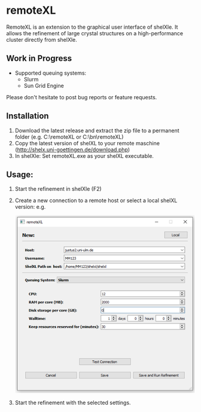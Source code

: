 # remoteXL
RemoteXL is an extension to the graphical user interface of shelXle. It allows the refinement of large crystal structures on a high-performance cluster directly from shelXle.   

## Work in Progress
- Supported queuing systems:
    - Slurm
    - Sun Grid Engine

Please don't hesitate to post bug reports or feature requests.

## Installation 
1. Download the latest release and extract the zip file to a permanent folder (e.g. C:\remoteXL or C:\bn\remoteXL)
2. Copy the latest version of shelXL to your remote maschine (http://shelx.uni-goettingen.de/download.php)
3. In shelXle: Set remoteXL.exe as your shelXL executable.

## Usage:
1. Start the refinement in shelXle (F2)
2. Create a new connection to a remote host or select a local shelXL version: 
    e.g.
    
    ![integral](/remoteXL/pictures/NK.PNG)
    
3. Start the refinement with the selected settings.
